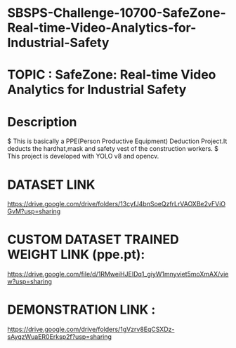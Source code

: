 # SBSPS-Challenge-10700-SafeZone-Real-time-Video-Analytics-for-Industrial-Safety

# TOPIC : SafeZone: Real-time Video Analytics for Industrial Safety

# Description
$ This is basically a PPE(Person Productive Equipment) Deduction Project.It deducts the hardhat,mask and safety vest of the construction workers.
$ This project is developed with YOLO v8 and opencv.

# DATASET LINK

https://drive.google.com/drive/folders/13cyfJ4bnSoeQzfrLrVAOXBe2vFViOGvM?usp=sharing

# CUSTOM DATASET TRAINED WEIGHT LINK (ppe.pt):

https://drive.google.com/file/d/1RMweiHJEIDq1_giyW1mnyviet5moXmAX/view?usp=sharing

# DEMONSTRATION LINK : 

https://drive.google.com/drive/folders/1gVzrv8EqCSXDz-sAyqzWuaER0Erksp2f?usp=sharing
